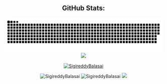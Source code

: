 <h2 align="center">GitHub Stats:</h3>
<div align="center">
<img src="https://raw.githubusercontent.com/SigireddyBalasai/SigireddyBalasai/output/github-contribution-grid-snake.svg#gh-dark-mode-only" />
<img src="https://skillicons.dev/icons?i=arduino,c,cpp,css,discord,bots,flask,git,github,java,linkedin,linux,md,mysql,powershell,py,raspberrypi,sqlite,selenium&perline=6" />
<p align="center"> <a href="https://github.com/ryo-ma/github-profile-trophy"><img src="https://github-profile-trophy.vercel.app/?username=SigireddyBalasai" alt="SigireddyBalasai" /></a> </p>
<img src="https://github-readme-stats.vercel.app/api/top-langs?username=SigireddyBalasai&layout=compact&include_all_commits=true&count_private=true&show_icons=true&line_height=20&title_color=7A7ADB&icon_color=2234AE&text_color=D3D3D3&bg_color=0,000000,130F40" alt="SigireddyBalasai" />

<img src="https://github-readme-stats.vercel.app/api?username=SigireddyBalasai&show_icons=true&line_height=20&title_color=7A7ADB&icon_color=2234AE&text_color=D3D3D3&bg_color=0,000000,130F40&include_all_commits=true&count_private=true" alt="SigireddyBalasai" />

<img src="https://github-readme-streak-stats.herokuapp.com/?user=SigireddyBalasai&border=D3D3D3&sideNums=7A7ADB&background=130F40&stroke=6842DB&currStreakNum=7A7ADB&ring=5B3CDD&fire=D3D351&currStreakLabel=D3D3D3&sideLabels=D3D3D3&dates=A3A3A3" />

<!-- <a href="https://github.com/ashutosh00710/github-readme-activity-graph"><img alt="Balasai Activity Graph" src="https://activity-graph.herokuapp.com/graph?username=SigireddyBalasai&bg_color=130F40&color=7a7adb&line=2234ae&point=FFFFFF" /></a> -->

</div>

